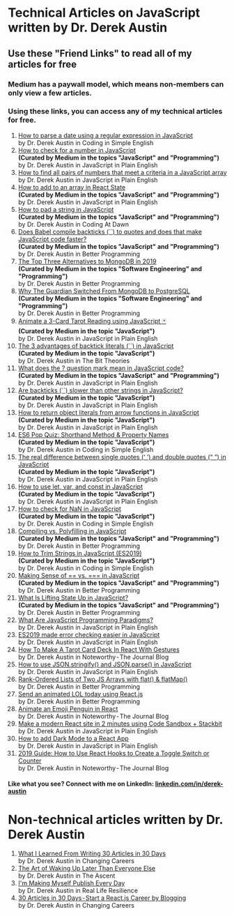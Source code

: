 # Technical Articles on JavaScript written by Dr. Derek Austin

## Use these "Friend Links" to read all of my articles for free

### Medium has a paywall model, which means non-members can only view a few articles.

### Using these links, you can access any of my technical articles for free.

1. [How to parse a date using a regular expression in JavaScript](https://medium.com/coding-in-simple-english/how-to-parse-a-date-using-a-regular-expression-in-javascript-f4e5b1d02935?source=friends_link&sk=87fdc6e9706c5f93e0fd1103648cd532)  
   by Dr. Derek Austin in Coding in Simple English
2. [How to check for a number in JavaScript](https://medium.com/javascript-in-plain-english/how-to-check-for-a-number-in-javascript-8d9024708153?source=friends_link&sk=387c97a6f71dfd7b4daff3e141a09070)  
   **(Curated by Medium in the topics "JavaScript" and "Programming")**  
   by Dr. Derek Austin in JavaScript in Plain English
3. [How to find all pairs of numbers that meet a criteria in a JavaScript array](https://medium.com/me/stats/post/cf921328eb84)  
   by Dr. Derek Austin in JavaScript in Plain English
4. [How to add to an array in React State](https://medium.com/javascript-in-plain-english/how-to-add-to-an-array-in-react-state-3d08ddb2e1dc?source=friends_link&sk=392c3e1f2e330722846118180d8a4843)  
   **(Curated by Medium in the topics "JavaScript" and "Programming")**  
   by Dr. Derek Austin in JavaScript in Plain English
5. [How to pad a string in JavaScript](https://medium.com/coding-at-dawn/how-to-pad-a-string-in-javascript-3ea75c67541c?source=friends_link&sk=639dc2b75f1ee1ff2fca90ba24dff3d1)  
   **(Curated by Medium in the topics "JavaScript" and "Programming")**  
   by Dr. Derek Austin in Coding At Dawn
6. [Does Babel compile backticks (``) to quotes and does that make JavaScript code faster?](https://medium.com/better-programming/does-babel-compile-backticks-to-quotes-and-does-that-make-javascript-code-faster-6fd21b089672?source=friends_link&sk=51fb8245ff09d1b9b4b0933f866715f4)  
   **(Curated by Medium in the topics "JavaScript" and "Programming")**  
   by Dr. Derek Austin in Better Programming
7. [The Top Three Alternatives to MongoDB in 2019](https://medium.com/better-programming/the-top-three-alternatives-to-mongodb-in-2019-399b324e53d8?source=friends_link&sk=cd47fee97183dc0f6a0a527110ff0d15)  
   **(Curated by Medium in the topics "Software Engineering" and "Programming")**  
   by Dr. Derek Austin in Better Programming
8. [Why The Guardian Switched From MongoDB to PostgreSQL](https://medium.com/better-programming/why-the-guardian-switched-from-mongodb-to-postgresql-861b6cf01e1f?source=friends_link&sk=640634c647b06e11a105aa515fcb0787)  
   **(Curated by Medium in the topics "Software Engineering" and "Programming")**  
   by Dr. Derek Austin in Better Programming
9. [Animate a 3-Card Tarot Reading using JavaScript 🃏](https://medium.com/javascript-in-plain-english/animate-a-3-card-tarot-reading-using-javascript-e40c1f3635e9?source=friends_link&sk=f802771642ffe563fbee22cc8e82a774)  
   **(Curated by Medium in the topic "JavaScript")**  
   by Dr. Derek Austin in JavaScript in Plain English
10. [The 3 advantages of backtick literals (``) in JavaScript](https://thebittheories.com/the-3-advantages-of-backtick-literals-in-javascript-f6beade4a9cf?source=friends_link&sk=93004c993390edb412e4425841952976)  
    **(Curated by Medium in the topic "JavaScript")**  
    by Dr. Derek Austin in The Bit Theories
11. [What does the ? question mark mean in JavaScript code?](https://medium.com/javascript-in-plain-english/what-does-the-question-mark-mean-in-javascript-code-353cfadcf760?source=friends_link&sk=85f2bd0e81217444ff361cf993d03b58)  
    **(Curated by Medium in the topics "JavaScript" and "Programming")**  
    by Dr. Derek Austin in JavaScript in Plain English
12. [Are backticks (``) slower than other strings in JavaScript?](https://medium.com/javascript-in-plain-english/are-backticks-slower-than-other-strings-in-javascript-ce4abf9b9fa?source=friends_link&sk=7d0055fe03c348b6369ec0540f743afd)  
    **(Curated by Medium in the topic "JavaScript")**  
    by Dr. Derek Austin in JavaScript in Plain English
13. [How to return object literals from arrow functions in JavaScript](https://medium.com/javascript-in-plain-english/how-to-return-object-literals-from-arrow-functions-in-javascript-7c31bfcca8a0?source=friends_link&sk=ff6db8647e7f2a0680f5202149be2770)  
    **(Curated by Medium in the topic "JavaScript")**  
    by Dr. Derek Austin in JavaScript in Plain English
14. [ES6 Pop Quiz: Shorthand Method & Property Names](https://medium.com/coding-in-simple-english/es6-pop-quiz-shorthand-method-property-names-45c23384e67a?source=friends_link&sk=d0a84a1226c87ae4ea0c9a7e38f1749b)  
    **(Curated by Medium in the topic "JavaScript")**  
    by Dr. Derek Austin in Coding in Simple English
15. [The real difference between single quotes (‘ ’) and double quotes (“ ”) in JavaScript](https://medium.com/javascript-in-plain-english/the-real-difference-between-single-quotes-and-double-quotes-in-javascript-3d00bf720bcd?source=friends_link&sk=d642efc65a50bed1c51eca7ee202b438)  
    **(Curated by Medium in the topic "JavaScript")**  
    by Dr. Derek Austin in JavaScript in Plain English
16. [How to use let, var, and const in JavaScript](https://medium.com/javascript-in-plain-english/how-to-use-let-var-and-const-in-javascript-cdf42b48d70?source=friends_link&sk=6b0c9cbc658d92bd49faddd4e2919ed3)  
    **(Curated by Medium in the topic "JavaScript")**  
    by Dr. Derek Austin in JavaScript in Plain English
17. [How to check for NaN in JavaScript](https://medium.com/coding-in-simple-english/how-to-check-for-nan-in-javascript-4294e555b447?source=friends_link&sk=9b740831fcc70247105ee12ac1f18716)  
    **(Curated by Medium in the topic "JavaScript")**  
    by Dr. Derek Austin in Coding in Simple English
18. [Compiling vs. Polyfilling in JavaScript](https://medium.com/better-programming/compiling-vs-polyfilling-in-javascript-6bbc5707a253?source=friends_link&sk=ec39c1e6c5427948cccd9ad7bfb30d3b)  
    **(Curated by Medium in the topics "JavaScript" and "Programming")**  
    by Dr. Derek Austin in Better Programming
19. [How to Trim Strings in JavaScript (ES2019)](https://medium.com/coding-in-simple-english/how-to-trim-strings-in-javascript-es2019-3823070c9316)  
    **(Curated by Medium in the topic "JavaScript")**  
    by Dr. Derek Austin in Coding in Simple English
20. [Making Sense of == vs. === in JavaScript](https://medium.com/better-programming/making-sense-of-vs-in-javascript-f9dbbc6352e3?source=friends_link&sk=41aba548525db38aa78ccf37c3821b9e)  
    **(Curated by Medium in the topics "JavaScript" and "Programming")**  
    by Dr. Derek Austin in Better Programming
21. [What Is Lifting State Up in JavaScript?](https://medium.com/better-programming/what-is-lifting-state-up-in-javascript-74fb12c6dd71?source=friends_link&sk=cec64ce34b07e3287d4998d435d0c42b)  
    **(Curated by Medium in the topics "JavaScript" and "Programming")**  
    by Dr. Derek Austin in Better Programming
22. [What Are JavaScript Programming Paradigms?](https://medium.com/javascript-in-plain-english/what-are-javascript-programming-paradigms-3ef0f576dfdb?source=friends_link&sk=2a4efe7351b328c54e45e6bc4d6ca20b)  
    by Dr. Derek Austin in JavaScript in Plain English
23. [ES2019 made error checking easier in JavaScript](https://medium.com/javascript-in-plain-english/es2019-made-error-checking-easier-in-javascript-9386e22d5794?source=friends_link&sk=717c90bca60d6c65b1d61f57c24ce1ae)  
    by Dr. Derek Austin in JavaScript in Plain English
24. [How To Make A Tarot Card Deck In React With Gestures](https://blog.usejournal.com/how-to-make-a-tarot-card-deck-in-react-with-gestures-76ab4ec8933c?source=friends_link&sk=a7a8d00747e5aa52946cc1e7c9354b3b)  
    by Dr. Derek Austin in Noteworthy - The Journal Blog
25. [How to use JSON.stringify() and JSON.parse() in JavaScript](https://medium.com/javascript-in-plain-english/how-to-use-stringify-and-parse-in-javascript-6b637b571a32?source=friends_link&sk=41e2f4e2c75d8d479c6cbd7245a7eb55)  
    by Dr. Derek Austin in JavaScript in Plain English
26. [Rank-Ordered Lists of Two JS Arrays with flat() & flatMap() ](https://medium.com/@derek_develops/rank-ordered-lists-of-two-js-arrays-with-flat-flatmap-32e0aff6c40f?source=friends_link&sk=d390f806f1aa217e0ad576f524100d92)  
    by Dr. Derek Austin in Better Programming
27. [Send an animated LOL today using React.js](https://medium.com/@derek_develops/send-an-animated-lol-today-using-react-js-aa18b09fbbed?source=friends_link&sk=a53d318e5a260186e8c10285d4d7fb61)  
    by Dr. Derek Austin in Better Programming
28. [Animate an Emoji Penguin in React](https://blog.usejournal.com/animate-an-emoji-penguin-in-react-c697e05071e5?source=friends_link&sk=bb57fe6d8597e17beff415bb649daa4e)  
    by Dr. Derek Austin in Noteworthy - The Journal Blog
29. [Make a modern React site in 2 minutes using Code Sandbox + Stackbit](https://medium.com/javascript-in-plain-english/make-a-modern-react-site-in-2-min-using-code-sandbox-stackbit-18e83c296073?source=friends_link&sk=6d4defb10b1a4a116ded5868803c12a2)  
    by Dr. Derek Austin in JavaScript in Plain English
30. [How to add Dark Mode to a React App](https://medium.com/javascript-in-plain-english/dark-mode-for-any-react-app-2019-part-1-of-a-series-on-day-night-toggles-b320ece903f7?source=friends_link&sk=db2c2507a8873ff3e753b928278472b3)  
    by Dr. Derek Austin in JavaScript in Plain English
31. [2019 Guide: How to Use React Hooks to Create a Toggle Switch or Counter](https://blog.usejournal.com/2019-guide-how-to-use-react-hooks-to-create-a-toggle-switch-or-counter-dd9f5cd7062a?source=friends_link&sk=15da0f12c35552f47455318c72bdf7eb)  
    by Dr. Derek Austin in Noteworthy - The Journal Blog

#### Like what you see? Connect with me on LinkedIn: [linkedin.com/in/derek-austin](https://linkedin.com/in/derek-austin)

# Non-technical articles written by Dr. Derek Austin

1. [What I Learned From Writing 30 Articles in 30 Days](https://medium.com/changing-careers/what-i-learned-from-writing-30-articles-in-30-days-2693a1d6519c?source=friends_link&sk=801f2c22d8a1c2d68b9d3360012ad0cb)  
   by Dr. Derek Austin in Changing Careers
2. [The Art of Waking Up Later Than Everyone Else](https://medium.com/the-ascent/the-art-of-waking-up-later-than-everyone-else-d9b04c60f599?source=friends_link&sk=d4fd49fa8d45630079b3de19b04fd48b)  
   by Dr. Derek Austin in The Ascent
3. [I'm Making Myself Publish Every Day](https://medium.com/@derek_develops/im-making-myself-publish-every-day-ec29c00ad2c8?source=friends_link&sk=b9e3a4355e9b7436fae6ae808763cc45)  
   by Dr. Derek Austin in Real Life Resilience
4. [30 Articles in 30 Days - Start a React.js Career by Blogging](https://medium.com/changing-careers/30-articles-in-30-days-start-a-react-js-career-on-medium-d6439da2417e)  
   by Dr. Derek Austin in Changing Careers
